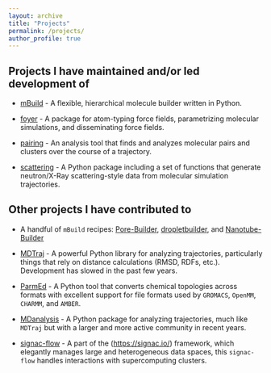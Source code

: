 ```yaml
---
layout: archive
title: "Projects"
permalink: /projects/
author_profile: true
---
```


## Projects I have maintained and/or led development of
* [mBuild](https://github.com/mosdef-hub/mbuild) - A flexible, hierarchical
  molecule builder written in Python.

* [foyer](https://github.com/mosdef-hub/foyer) - A package for atom-typing force fields, parametrizing molecular simulations, and disseminating force fields.

* [pairing](https://github.com/mattwthompson/pairing) - An analysis tool that finds and analyzes molecular pairs and clusters over the course of a trajectory.

* [scattering](https://github.com/mattwthompson/scattering) - A Python package including a set of functions that generate neutron/X-Ray scattering-style data from molecular simulation trajectories.

## Other projects I have contributed to

* A handful of `mBuild` recipes: [Pore-Builder](https://github.com/rmatsum836/Pore-Builder), [dropletbuilder](https://github.com/ftiet/droplet-builder/tree/master/dropletbuilder), and [Nanotube-Builder](https://github.com/Gawquon/Nanotube-Builder)

* [MDTraj](https://github.com/mdtraj/mdtraj) - A powerful Python library for analyzing trajectories, particularly things that rely on distance calculations (RMSD, RDFs, etc.). Development has slowed in the past few years.

* [ParmEd](https://github.com/parmed/parmed) - A Python tool that converts chemical topologies across formats with excellent support for file formats used by `GROMACS`, `OpenMM`, `CHARMM`, and `AMBER`.

* [MDanalysis](https://github.com/MDAnalysis/mdanalysis) - A Python package for analyzing trajectories, much like `MDTraj` but with a larger and more active community in recent years.

* [signac-flow](https://github.com/glotzerlab/signac-flow) - A part of the (https://signac.io/) framework, which elegantly manages large and heterogeneous data spaces, this `signac-flow` handles interactions with supercomputing clusters.

